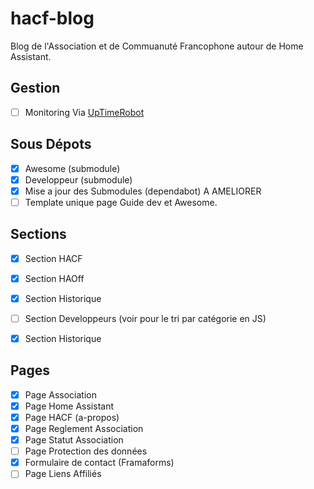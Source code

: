 # hacf-blog
Blog de l'Association et de Commuanuté Francophone autour de Home Assistant.

## Gestion
* [ ] Monitoring Via [UpTimeRobot](uptimerobot.com)

## Sous Dépots
* [X] Awesome (submodule)
* [X] Developpeur (submodule)
* [X] Mise a jour des Submodules (dependabot) A AMELIORER
* [ ] Template unique page Guide dev et Awesome.

## Sections
* [X] Section HACF
* [X] Section HAOff
* [X] Section Historique
* [ ] Section Developpeurs (voir pour le tri par catégorie en JS)
* [X] Section Historique


## Pages
* [X] Page Association
* [X] Page Home Assistant
* [X] Page HACF (a-propos)
* [X] Page Reglement Association
* [X] Page Statut Association
* [ ] Page Protection des données
* [X] Formulaire de contact (Framaforms)
* [ ] Page Liens Affiliés
